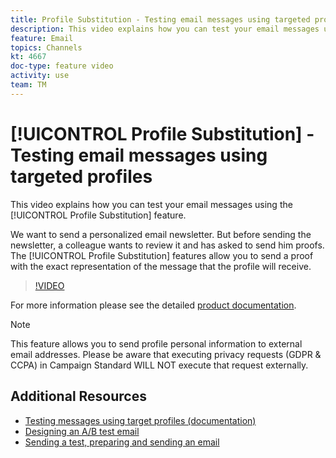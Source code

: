 ```yaml
---
title: Profile Substitution - Testing email messages using targeted profiles
description: This video explains how you can test your email messages using the profile substitution feature.
feature: Email  
topics: Channels
kt: 4667
doc-type: feature video
activity: use
team: TM
---
```


# [!UICONTROL Profile Substitution] - Testing email messages using targeted profiles

This video explains how you can test your email messages using the [!UICONTROL Profile Substitution] feature.

We want to send a personalized email newsletter. But before sending the newsletter, a colleague wants to review it and has asked to send him proofs. The [!UICONTROL Profile Substitution] features allow you to send a proof with the exact representation of the message that the profile will receive.

>[!VIDEO](https://video.tv.adobe.com/v/32368?quality=12)

For more information  please see the detailed [product documentation]( https://docs.adobe.com/content/help/en/campaign-standard/using/testing-and-sending/preparing-and-testing-messages/testing-messages-using-target.html).

> [!NOTE]
>
>This feature allows you to send profile personal information to external email addresses. Please be aware that executing privacy requests (GDPR & CCPA) in Campaign Standard WILL NOT execute that request externally.
>

## Additional Resources

* [Testing messages using target profiles (documentation)]( https://docs.adobe.com/content/help/en/campaign-standard/using/testing-and-sending/preparing-and-testing-messages/testing-messages-using-target.html)
* [Designing an A/B test email](/help/acs/communication-channels/email/a-b-testing.md)
* [Sending a test, preparing and sending an email](/help/acs/communication-channels/email/sending-test-preparing-sending-email.md)
